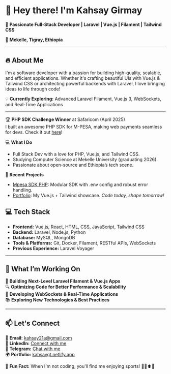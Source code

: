 # 👋 Hey there! I'm Kahsay Girmay

🚀 **Passionate Full-Stack Developer | Laravel | Vue.js | Filament | Tailwind CSS**  

📍 **Mekelle, Tigray, Ethiopia**  

---

## 🔥 About Me  

I'm a software developer with a passion for building high-quality, 
scalable, and efficient applications. Whether it's crafting beautiful UIs with 
Vue.js & Tailwind CSS or architecting powerful backends with Laravel,
 I love bringing ideas to life through code!  

💡 **Currently Exploring:** Advanced Laravel Filament, Vue.js 3, WebSockets, and Real-Time Applications  

---

🏆 **PHP SDK Challenge Winner** at Safaricom (April 2025)  
I built an awesome PHP SDK for M-PESA, making web payments seamless for devs. Check it out [here](https://github.com/kahsay/mpesa-sdk-php)!

💻 **What I Do**  
- Full Stack Dev with a love for PHP, Vue.js, and Tailwind CSS.  
- Studying Computer Science at Mekelle University (graduating 2026).  
- Passionate about open-source and Ethiopia’s tech scene.

🌟 **Recent Projects**  
- [Mpesa SDK PHP](https://github.com/kahsay/mpesa-sdk-php): Modular SDK with .env config and robust error handling.  
- [Portfolio](https://kahsaygt.netlify.app/): My Vue.js + Tailwind showcase.
*Code today, shape tomorrow!*

## 💻 Tech Stack  

- **Frontend:** Vue.js, React, HTML, CSS, JavaScript, Tailwind CSS  
- **Backend:** Laravel, Node.js, Python  
- **Database:** MySQL, MongoDB  
- **Tools & Platforms:** Git, Docker, Filament, RESTful APIs, WebSockets  
- **Previous Experience:** Laravel Voyager  

---

## 🎯 What I’m Working On  

🚧 **Building Next-Level Laravel Filament & Vue.js Apps**  
🔍 **Optimizing Code for Better Performance & Scalability**  
📡 **Developing WebSockets & Real-Time Applications**  
📚 **Exploring New Technologies & Best Practices**  

---

## 📫 Let's Connect  

💌 **Email:** [kahsay21a@gmail.com](mailto:kahsay21a@gmail.com)  
💼 **LinkedIn:** [Connect with me](https://www.linkedin.com/in/yourprofile)  
💬 **Telegram:** [Chat with me](https://t.me/KahsayG21)  
🌍 **Portfolio:** [kahsaygt.netlify.app](https://kahsaygt.netlify.app/)

🌟 **Fun Fact:** When I'm not coding, you'll find me enjoying sports! 🧍‍♂️⬆️💪  
